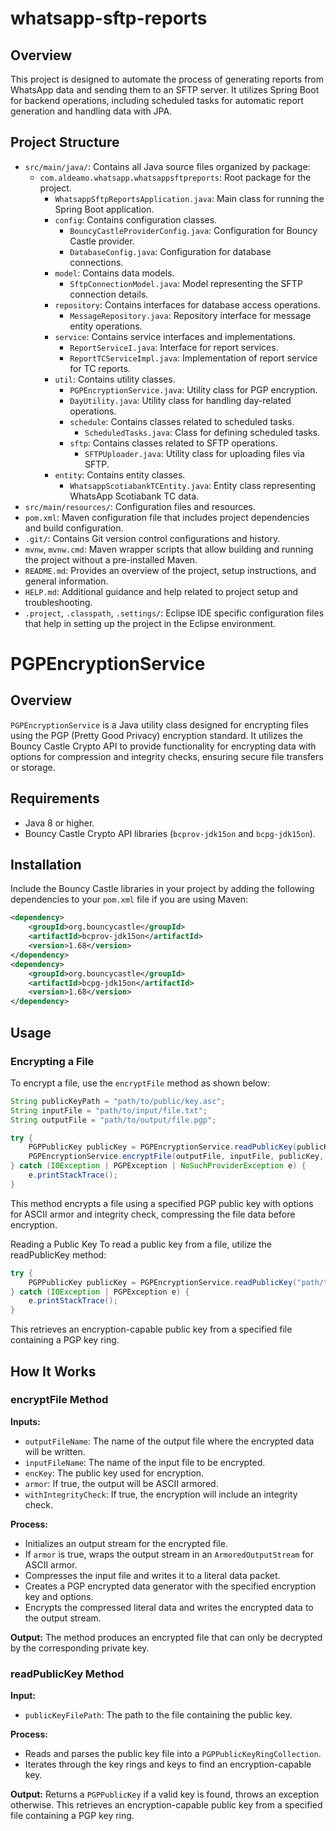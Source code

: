 # whatsapp-sftp-reports

## Overview
This project is designed to automate the process of generating reports from WhatsApp data and sending them to an SFTP server. It utilizes Spring Boot for backend operations, including scheduled tasks for automatic report generation and handling data with JPA.

## Project Structure
- `src/main/java/`: Contains all Java source files organized by package:
  - `com.aldeamo.whatsapp.whatsappsftpreports`: Root package for the project.
    - `WhatsappSftpReportsApplication.java`: Main class for running the Spring Boot application.
    - `config`: Contains configuration classes.
      - `BouncyCastleProviderConfig.java`: Configuration for Bouncy Castle provider.
      - `DatabaseConfig.java`: Configuration for database connections.
    - `model`: Contains data models.
      - `SftpConnectionModel.java`: Model representing the SFTP connection details.
    - `repository`: Contains interfaces for database access operations.
      - `MessageRepository.java`: Repository interface for message entity operations.
    - `service`: Contains service interfaces and implementations.
      - `ReportServiceI.java`: Interface for report services.
      - `ReportTCServiceImpl.java`: Implementation of report service for TC reports.
    - `util`: Contains utility classes.
      - `PGPEncryptionService.java`: Utility class for PGP encryption.
      - `DayUtility.java`: Utility class for handling day-related operations.
      - `schedule`: Contains classes related to scheduled tasks.
        - `ScheduledTasks.java`: Class for defining scheduled tasks.
      - `sftp`: Contains classes related to SFTP operations.
        - `SFTPUploader.java`: Utility class for uploading files via SFTP.
    - `entity`: Contains entity classes.
      - `WhatsappScotiabankTCEntity.java`: Entity class representing WhatsApp Scotiabank TC data.
- `src/main/resources/`: Configuration files and resources.
- `pom.xml`: Maven configuration file that includes project dependencies and build configuration.
- `.git/`: Contains Git version control configurations and history.
- `mvnw`, `mvnw.cmd`: Maven wrapper scripts that allow building and running the project without a pre-installed Maven.
- `README.md`: Provides an overview of the project, setup instructions, and general information.
- `HELP.md`: Additional guidance and help related to project setup and troubleshooting.
- `.project`, `.classpath`, `.settings/`: Eclipse IDE specific configuration files that help in setting up the project in the Eclipse environment.



# PGPEncryptionService

## Overview
`PGPEncryptionService` is a Java utility class designed for encrypting files using the PGP (Pretty Good Privacy) encryption standard. It utilizes the Bouncy Castle Crypto API to provide functionality for encrypting data with options for compression and integrity checks, ensuring secure file transfers or storage.

## Requirements
- Java 8 or higher.
- Bouncy Castle Crypto API libraries (`bcprov-jdk15on` and `bcpg-jdk15on`).

## Installation
Include the Bouncy Castle libraries in your project by adding the following dependencies to your `pom.xml` file if you are using Maven:

```xml
<dependency>
	<groupId>org.bouncycastle</groupId>
	<artifactId>bcprov-jdk15on</artifactId>
	<version>1.68</version>
</dependency>
<dependency>
	<groupId>org.bouncycastle</groupId>
	<artifactId>bcpg-jdk15on</artifactId>
	<version>1.68</version>
</dependency>
```

## Usage

### Encrypting a File
To encrypt a file, use the `encryptFile` method as shown below:

```java
String publicKeyPath = "path/to/public/key.asc";
String inputFile = "path/to/input/file.txt";
String outputFile = "path/to/output/file.pgp";

try {
    PGPPublicKey publicKey = PGPEncryptionService.readPublicKey(publicKeyPath);
    PGPEncryptionService.encryptFile(outputFile, inputFile, publicKey, true, true);
} catch (IOException | PGPException | NoSuchProviderException e) {
    e.printStackTrace();
}
```

This method encrypts a file using a specified PGP public key with options for ASCII armor and integrity check, compressing the file data before encryption.

Reading a Public Key
To read a public key from a file, utilize the readPublicKey method:

```java
try {
    PGPPublicKey publicKey = PGPEncryptionService.readPublicKey("path/to/public/key.asc");
} catch (IOException | PGPException e) {
    e.printStackTrace();
}
```
This retrieves an encryption-capable public key from a specified file containing a PGP key ring.

## How It Works

### encryptFile Method
**Inputs:**
- `outputFileName`: The name of the output file where the encrypted data will be written.
- `inputFileName`: The name of the input file to be encrypted.
- `encKey`: The public key used for encryption.
- `armor`: If true, the output will be ASCII armored.
- `withIntegrityCheck`: If true, the encryption will include an integrity check.

**Process:**
- Initializes an output stream for the encrypted file.
- If `armor` is true, wraps the output stream in an `ArmoredOutputStream` for ASCII armor.
- Compresses the input file and writes it to a literal data packet.
- Creates a PGP encrypted data generator with the specified encryption key and options.
- Encrypts the compressed literal data and writes the encrypted data to the output stream.

**Output:** The method produces an encrypted file that can only be decrypted by the corresponding private key.

### readPublicKey Method
**Input:**
- `publicKeyFilePath`: The path to the file containing the public key.

**Process:**
- Reads and parses the public key file into a `PGPPublicKeyRingCollection`.
- Iterates through the key rings and keys to find an encryption-capable key.

**Output:** Returns a `PGPPublicKey` if a valid key is found, throws an exception otherwise.
This retrieves an encryption-capable public key from a specified file containing a PGP key ring.



